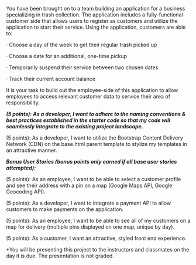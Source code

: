 You have been brought on to a team building an application for a business specializing in trash collection. The application includes a fully-functional customer side that allows users to register as customers and utilize the application to start their service. Using the application, customers are able to:

· Choose a day of the week to get their regular trash picked up

· Choose a date for an additional, one-time pickup

· Temporarily suspend their service between two chosen dates

· Track their current account balance

It is your task to build out the employee-side of this application to allow employees to access relevant customer data to service their area of responsibility.

<!-- (5 points): As a developer, I want to make good, consistent commits. -->

**_(5 points): As a developer, I want to adhere to the naming conventions & best practices established in the starter code so that my code will seamlessly integrate to the existing project landscape._**

<!-- (10 points): As a newly-registered User, I want to complete the registration process and create my Employee profile._** -->

<!-- (5 points): As a registered employee, I want to be able to edit my employee information to change my name and/or zip code. -->

<!-- (20 points): As a registered employee, I want my index view to be a list of today’s customers who meet ALL the following criteria:

- Customers in my zip code

- Pickup day is today’s day of week OR One-time pickup date that falls on today

- Non-suspended accounts

- Trash has not yet been picked up today -->

<!-- (10 points): As a registered employee, I want a button/link displayed with each pickup in my daily list that I can click to “confirm” a pickup. -->

<!-- (5 points): As a registered employee, I want all confirmed pickups to have a charge of $20 applied to the customer. -->

<!-- **_(10 points): As a registered employee, I want to be able to choose a day of the week to filter by, and see all customers who get a weekly pickup on the day selected._** -->

<!-- (5 points): As an employee, I want to utilize an ‘employee_base.html’ parent template that includes a navbar to direct me to links for my default daily view, profile edit, and any other pages needed. -->

(5 points): As a developer, I want to utilize the Bootstrap Content Delivery Network (CDN) on the base.html parent template to stylize my templates in an attractive manner.

**_Bonus User Stories (bonus points only earned if all base user stories attempted):_**

(5 points): As an employee, I want to be able to select a customer profile and see their address with a pin on a map (Google Maps API, Google Geocoding API).

(5 points): As a developer, I want to integrate a payment API to allow customers to make payments on the application.

(5 points): As an employee, I want to be able to see all of my customers on a map for delivery (multiple pins displayed on one map, unique by day).

(5 points): As a customer, I want an attractive, styled front end experience.

\*You will be presenting this project to the instructors and classmates on the day it is due. The presentation is not graded.
